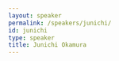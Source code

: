 ```yaml
---
layout: speaker
permalink: /speakers/junichi/
id: junichi
type: speaker
title: Junichi Okamura
---
```

